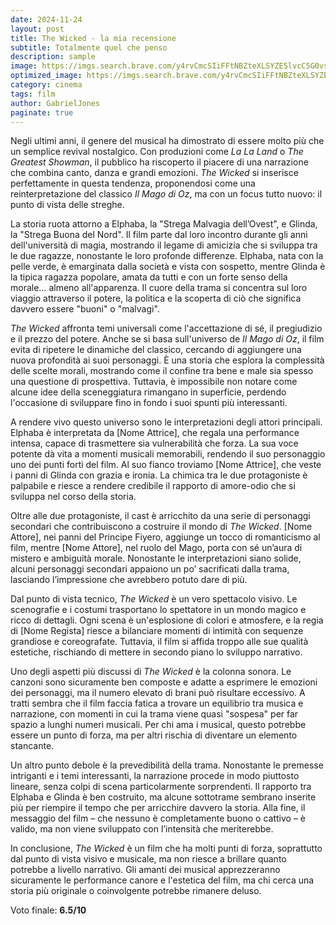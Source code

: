 ```yaml
---
date: 2024-11-24
layout: post
title: The Wicked - la mia recensione 
subtitle: Totalmente quel che penso
description: sample
image: https://imgs.search.brave.com/y4rvCmcSIiFFtNBZteXLSYZE5lvcC5G0vs8sSrAuRNE/rs:fit:860:0:0:0/g:ce/aHR0cHM6Ly9ldy5j/b20vdGhtYi9FeGtf/QUVGeHVNTWpFTTlz/ZkJYOGFzSkdZWFU9/LzE1MDB4MC9maWx0/ZXJzOm5vX3Vwc2Nh/bGUoKTptYXhfYnl0/ZXMoMTUwMDAwKTpz/dHJpcF9pY2MoKS9X/aWNrZWQtQ3ludGhp/YS1Fcml2by0wMTA1/MjMtOGVjMTYyYzhm/MGMzNDU0MWE0NDlh/N2U4NTcxMjQ0ZmIu/anBn
optimized_image: https://imgs.search.brave.com/y4rvCmcSIiFFtNBZteXLSYZE5lvcC5G0vs8sSrAuRNE/rs:fit:860:0:0:0/g:ce/aHR0cHM6Ly9ldy5j/b20vdGhtYi9FeGtf/QUVGeHVNTWpFTTlz/ZkJYOGFzSkdZWFU9/LzE1MDB4MC9maWx0/ZXJzOm5vX3Vwc2Nh/bGUoKTptYXhfYnl0/ZXMoMTUwMDAwKTpz/dHJpcF9pY2MoKS9X/aWNrZWQtQ3ludGhp/YS1Fcml2by0wMTA1/MjMtOGVjMTYyYzhm/MGMzNDU0MWE0NDlh/N2U4NTcxMjQ0ZmIu/anBn
category: cinema
tags: film
author: GabrielJones
paginate: true
---
```


Negli ultimi anni, il genere del musical ha dimostrato di essere molto più che un semplice revival nostalgico. Con produzioni come *La La Land* o *The Greatest Showman*, il pubblico ha riscoperto il piacere di una narrazione che combina canto, danza e grandi emozioni. *The Wicked* si inserisce perfettamente in questa tendenza, proponendosi come una reinterpretazione del classico *Il Mago di Oz*, ma con un focus tutto nuovo: il punto di vista delle streghe.

La storia ruota attorno a Elphaba, la "Strega Malvagia dell’Ovest", e Glinda, la "Strega Buona del Nord". Il film parte dal loro incontro durante gli anni dell'università di magia, mostrando il legame di amicizia che si sviluppa tra le due ragazze, nonostante le loro profonde differenze. Elphaba, nata con la pelle verde, è emarginata dalla società e vista con sospetto, mentre Glinda è la tipica ragazza popolare, amata da tutti e con un forte senso della morale… almeno all'apparenza. Il cuore della trama si concentra sul loro viaggio attraverso il potere, la politica e la scoperta di ciò che significa davvero essere "buoni" o "malvagi".

*The Wicked* affronta temi universali come l'accettazione di sé, il pregiudizio e il prezzo del potere. Anche se si basa sull'universo de *Il Mago di Oz*, il film evita di ripetere le dinamiche del classico, cercando di aggiungere una nuova profondità ai suoi personaggi. È una storia che esplora la complessità delle scelte morali, mostrando come il confine tra bene e male sia spesso una questione di prospettiva. Tuttavia, è impossibile non notare come alcune idee della sceneggiatura rimangano in superficie, perdendo l'occasione di sviluppare fino in fondo i suoi spunti più interessanti.

A rendere vivo questo universo sono le interpretazioni degli attori principali. Elphaba è interpretata da [Nome Attrice], che regala una performance intensa, capace di trasmettere sia vulnerabilità che forza. La sua voce potente dà vita a momenti musicali memorabili, rendendo il suo personaggio uno dei punti forti del film. Al suo fianco troviamo [Nome Attrice], che veste i panni di Glinda con grazia e ironia. La chimica tra le due protagoniste è palpabile e riesce a rendere credibile il rapporto di amore-odio che si sviluppa nel corso della storia.

Oltre alle due protagoniste, il cast è arricchito da una serie di personaggi secondari che contribuiscono a costruire il mondo di *The Wicked*. [Nome Attore], nei panni del Principe Fiyero, aggiunge un tocco di romanticismo al film, mentre [Nome Attore], nel ruolo del Mago, porta con sé un’aura di mistero e ambiguità morale. Nonostante le interpretazioni siano solide, alcuni personaggi secondari appaiono un po’ sacrificati dalla trama, lasciando l’impressione che avrebbero potuto dare di più.

Dal punto di vista tecnico, *The Wicked* è un vero spettacolo visivo. Le scenografie e i costumi trasportano lo spettatore in un mondo magico e ricco di dettagli. Ogni scena è un'esplosione di colori e atmosfere, e la regia di [Nome Regista] riesce a bilanciare momenti di intimità con sequenze grandiose e coreografate. Tuttavia, il film si affida troppo alle sue qualità estetiche, rischiando di mettere in secondo piano lo sviluppo narrativo.

Uno degli aspetti più discussi di *The Wicked* è la colonna sonora. Le canzoni sono sicuramente ben composte e adatte a esprimere le emozioni dei personaggi, ma il numero elevato di brani può risultare eccessivo. A tratti sembra che il film faccia fatica a trovare un equilibrio tra musica e narrazione, con momenti in cui la trama viene quasi "sospesa" per far spazio a lunghi numeri musicali. Per chi ama i musical, questo potrebbe essere un punto di forza, ma per altri rischia di diventare un elemento stancante.

Un altro punto debole è la prevedibilità della trama. Nonostante le premesse intriganti e i temi interessanti, la narrazione procede in modo piuttosto lineare, senza colpi di scena particolarmente sorprendenti. Il rapporto tra Elphaba e Glinda è ben costruito, ma alcune sottotrame sembrano inserite più per riempire il tempo che per arricchire davvero la storia. Alla fine, il messaggio del film – che nessuno è completamente buono o cattivo – è valido, ma non viene sviluppato con l’intensità che meriterebbe.

In conclusione, *The Wicked* è un film che ha molti punti di forza, soprattutto dal punto di vista visivo e musicale, ma non riesce a brillare quanto potrebbe a livello narrativo. Gli amanti dei musical apprezzeranno sicuramente le performance canore e l'estetica del film, ma chi cerca una storia più originale o coinvolgente potrebbe rimanere deluso.

Voto finale: **6.5/10**
